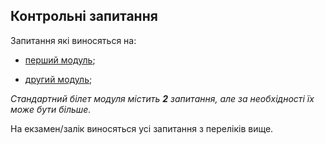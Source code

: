 ## Контрольні запитання

Запитання які виносяться на:

- [перший модуль](1/README.md);

- [другий модуль](2/README.md);

_Стандартний білет модуля містить **2** запитання, але за необхідності їх може бути більше._

На екзамен/залік виносяться усі запитання з переліків вище.
